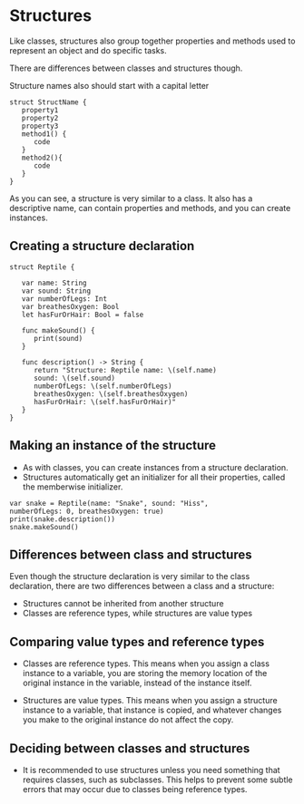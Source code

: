 # Structures


Like classes, structures also group together properties and methods used to represent an object and do specific tasks. 

There are differences between classes and structures though.

Structure names also should start with a capital letter

```
struct StructName { 
   property1 
   property2 
   property3
   method1() {
      code
   }
   method2(){
      code
   }
}
```

As you can see, a structure is very similar to a class. It also has a descriptive name, can contain properties and methods, and you can create instances.

## Creating a structure declaration

```
struct Reptile {
   
   var name: String 
   var sound: String
   var numberOfLegs: Int
   var breathesOxygen: Bool
   let hasFurOrHair: Bool = false 
   
   func makeSound() {
      print(sound)
   }
   
   func description() -> String {
      return "Structure: Reptile name: \(self.name) 
      sound: \(self.sound) 
      numberOfLegs: \(self.numberOfLegs)
      breathesOxygen: \(self.breathesOxygen) 
      hasFurOrHair: \(self.hasFurOrHair)"
   }
}

```

## Making an instance of the structure

* As with classes, you can create instances from a structure declaration.
* Structures automatically get an initializer for all their properties, called the memberwise initializer.

```
var snake = Reptile(name: "Snake", sound: "Hiss", 
numberOfLegs: 0, breathesOxygen: true)
print(snake.description())
snake.makeSound()
```


## Differences between class and structures

Even though the structure declaration is very similar to the class declaration, there are two differences between a class and a structure:

* Structures cannot be inherited from another structure
* Classes are reference types, while structures are value types

## Comparing value types and reference types

* Classes are reference types. This means when you assign a class instance to a variable, you are storing the memory location of the original instance in the variable, instead of the instance itself.

* Structures are value types. This means when you assign a structure instance to a variable, that instance is copied, and whatever changes you make to the original instance do not affect the copy.

## Deciding between classes and structures
* It is recommended to use structures unless you need something that requires classes, such as subclasses. This helps to prevent some subtle errors that may occur due to classes being reference types.